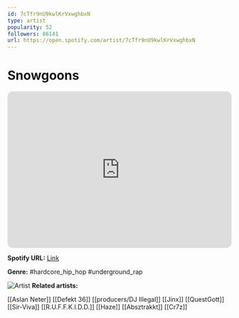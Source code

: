 ```yaml
---
id: 7cTfr9nU9kwlKrVxwghbxN
type: artist
popularity: 52
followers: 86141
url: https://open.spotify.com/artist/7cTfr9nU9kwlKrVxwghbxN
---
```

# Snowgoons

<iframe style="border-radius:12px" src="https://open.spotify.com/embed/artist/7cTfr9nU9kwlKrVxwghbxN" width="100%" height="352" frameBorder="0" allowfullscreen="" allow="autoplay; clipboard-write; encrypted-media; fullscreen; picture-in-picture" loading="lazy"></iframe>

**Spotify URL:** [Link](https://open.spotify.com/artist/7cTfr9nU9kwlKrVxwghbxN)

**Genre:**  #hardcore_hip_hop #underground_rap

![Artist](https://i.scdn.co/image/ab6761610000e5ebadb20daee8012d9484aa37a0)
**Related artists:**

[[Aslan Neter]]
[[Defekt 36]]
[[producers/DJ Illegal]]
[[Jinx]]
[[QuestGott]]
[[Sir-Viva]]
[[R.U.F.F.K.I.D.D.]]
[[Haze]]
[[Absztrakkt]]
[[Cr7z]]
